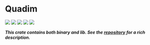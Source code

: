 # Quadim

[![](https://img.shields.io/crates/v/quadim)](https://crates.io/crates/quadim)
[![](https://img.shields.io/crates/d/quadim)](https://crates.io/crates/quadim)
[![](https://img.shields.io/crates/l/quadim)](#)
[![](https://img.shields.io/docsrs/quadim)](https://docs.rs/quadim)
[![](https://img.shields.io/github/stars/eternal-io/quadim?style=social)](https://github.com/eternal-io/quadim)

***This crate contains both binary and lib. See the [repository](https://github.com/eternal-io/quadim) for a rich description.***
